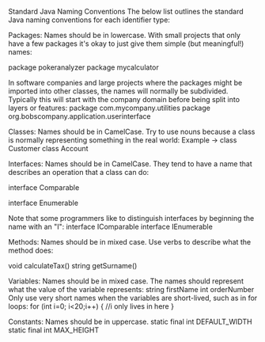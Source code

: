 Standard Java Naming Conventions
The below list outlines the standard Java naming conventions for each identifier type:

Packages: Names should be in lowercase. With small projects that only have a few packages it's okay to just give them simple (but meaningful!) names:

package pokeranalyzer package mycalculator
 
  
In software companies and large projects where the packages might be imported into other classes, the names will normally be subdivided. Typically this will start with the company domain before being split into layers or features:
 package 
 com.mycompany.utilities package
 org.bobscompany.application.userinterface 
 
 
 
Classes: Names should be in CamelCase.
Try to use nouns because a class is normally representing something in the real world:
Example ->  class Customer class Account 


Interfaces: Names should be in CamelCase. They tend to have a name that describes an operation that a class can do:
 
 interface Comparable 
 
 interface Enumerable 
 
Note that some programmers like to distinguish interfaces by beginning the name with an "I":
interface IComparable interface IEnumerable 
 
 
Methods: Names should be in mixed case. Use verbs to describe what the method does:

 void calculateTax() string getSurname() 
 
 
Variables: Names should be in mixed case. The names should represent what the value of the variable represents:
 string firstName
 int orderNumber 
Only use very short names when the variables are short-lived, such as in for loops:
 for (int i=0; i<20;i++) {   //i only lives in here } 
 
 
Constants: Names should be in uppercase.
 static final int DEFAULT_WIDTH static 
 final int MAX_HEIGHT 